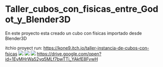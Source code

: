 # Taller_cubos_con_fisicas_entre_Godot_y_Blender3D
En este proyecto esta creado un cubo con físicas importado desde Blender3D

itchio proyect run: https://kone9.itch.io/taller-instancia-de-cubos-con-fsicas
<a href='https://drive.google.com/file/d/1IA4_UR_eKByIe2YjJN9-go2-WPP46dsH/view?usp=drive_open&amp;usp=embed_facebook&source=ctrlq.org'><img src='https://lh6.googleusercontent.com/OsQYMztBEOuuSSynhqf-jiP-BEm-58jgLuQrDncqGvoLIEsdpBE0Tp6JSgE=w2400' /></a>
<a href='https://drive.google.com/file/d/1us2ZkIuHH603BjtTJP0hj7zcFo30AsIu/view?usp=drive_open&amp;usp=embed_facebook&source=ctrlq.org'><img src='https://lh3.googleusercontent.com/7qW8Ta43vqrtmur3P9zt-OMpz7k1NzLe1FyXxjhTeMCeWGzsCqJ2BkkmkIc=w2400' /></a>
<a href='https://drive.google.com/file/d/15Y76h2xNRIG16DescTaYl8UoUfaXIXKw/view?usp=drive_open&amp;usp=embed_facebook&source=ctrlq.org'><img src='https://lh4.googleusercontent.com/Bn_Q-f7fgtAM5uIN_GEjdJ-B88jE_xap7PW3q3JkCrjT2dYanigLKl0kVYA=w2400' /></a>
https://drive.google.com/open?id=1EyMHrWa52yq5MLf7bwTTi_YAkfE8FvwH
